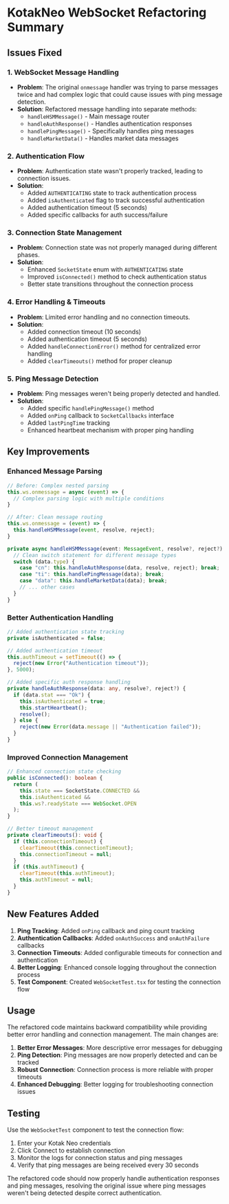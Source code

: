 # KotakNeo WebSocket Refactoring Summary

## Issues Fixed

### 1. **WebSocket Message Handling**
- **Problem**: The original `onmessage` handler was trying to parse messages twice and had complex logic that could cause issues with ping message detection.
- **Solution**: Refactored message handling into separate methods:
  - `handleHSMMessage()` - Main message router
  - `handleAuthResponse()` - Handles authentication responses
  - `handlePingMessage()` - Specifically handles ping messages
  - `handleMarketData()` - Handles market data messages

### 2. **Authentication Flow**
- **Problem**: Authentication state wasn't properly tracked, leading to connection issues.
- **Solution**: 
  - Added `AUTHENTICATING` state to track authentication process
  - Added `isAuthenticated` flag to track successful authentication
  - Added authentication timeout (5 seconds)
  - Added specific callbacks for auth success/failure

### 3. **Connection State Management**
- **Problem**: Connection state was not properly managed during different phases.
- **Solution**:
  - Enhanced `SocketState` enum with `AUTHENTICATING` state
  - Improved `isConnected()` method to check authentication status
  - Better state transitions throughout the connection process

### 4. **Error Handling & Timeouts**
- **Problem**: Limited error handling and no connection timeouts.
- **Solution**:
  - Added connection timeout (10 seconds)
  - Added authentication timeout (5 seconds)
  - Added `handleConnectionError()` method for centralized error handling
  - Added `clearTimeouts()` method for proper cleanup

### 5. **Ping Message Detection**
- **Problem**: Ping messages weren't being properly detected and handled.
- **Solution**:
  - Added specific `handlePingMessage()` method
  - Added `onPing` callback to `SocketCallbacks` interface
  - Added `lastPingTime` tracking
  - Enhanced heartbeat mechanism with proper ping handling

## Key Improvements

### Enhanced Message Parsing
```typescript
// Before: Complex nested parsing
this.ws.onmessage = async (event) => {
  // Complex parsing logic with multiple conditions
}

// After: Clean message routing
this.ws.onmessage = (event) => {
  this.handleHSMMessage(event, resolve, reject);
}

private async handleHSMMessage(event: MessageEvent, resolve?, reject?) {
  // Clean switch statement for different message types
  switch (data.type) {
    case "cn": this.handleAuthResponse(data, resolve, reject); break;
    case "ti": this.handlePingMessage(data); break;
    case "data": this.handleMarketData(data); break;
    // ... other cases
  }
}
```

### Better Authentication Handling
```typescript
// Added authentication state tracking
private isAuthenticated = false;

// Added authentication timeout
this.authTimeout = setTimeout(() => {
  reject(new Error("Authentication timeout"));
}, 5000);

// Added specific auth response handling
private handleAuthResponse(data: any, resolve?, reject?) {
  if (data.stat === "Ok") {
    this.isAuthenticated = true;
    this.startHeartbeat();
    resolve();
  } else {
    reject(new Error(data.message || "Authentication failed"));
  }
}
```

### Improved Connection Management
```typescript
// Enhanced connection state checking
public isConnected(): boolean {
  return (
    this.state === SocketState.CONNECTED &&
    this.isAuthenticated &&
    this.ws?.readyState === WebSocket.OPEN
  );
}

// Better timeout management
private clearTimeouts(): void {
  if (this.connectionTimeout) {
    clearTimeout(this.connectionTimeout);
    this.connectionTimeout = null;
  }
  if (this.authTimeout) {
    clearTimeout(this.authTimeout);
    this.authTimeout = null;
  }
}
```

## New Features Added

1. **Ping Tracking**: Added `onPing` callback and ping count tracking
2. **Authentication Callbacks**: Added `onAuthSuccess` and `onAuthFailure` callbacks
3. **Connection Timeouts**: Added configurable timeouts for connection and authentication
4. **Better Logging**: Enhanced console logging throughout the connection process
5. **Test Component**: Created `WebSocketTest.tsx` for testing the connection flow

## Usage

The refactored code maintains backward compatibility while providing better error handling and connection management. The main changes are:

1. **Better Error Messages**: More descriptive error messages for debugging
2. **Ping Detection**: Ping messages are now properly detected and can be tracked
3. **Robust Connection**: Connection process is more reliable with proper timeouts
4. **Enhanced Debugging**: Better logging for troubleshooting connection issues

## Testing

Use the `WebSocketTest` component to test the connection flow:
1. Enter your Kotak Neo credentials
2. Click Connect to establish connection
3. Monitor the logs for connection status and ping messages
4. Verify that ping messages are being received every 30 seconds

The refactored code should now properly handle authentication responses and ping messages, resolving the original issue where ping messages weren't being detected despite correct authentication.
